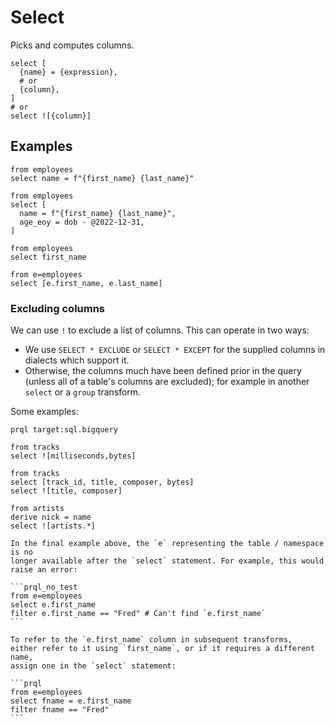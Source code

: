 # Select

Picks and computes columns.

```prql_no_test
select [
  {name} = {expression},
  # or
  {column},
]
# or
select ![{column}]
```

## Examples

```prql
from employees
select name = f"{first_name} {last_name}"
```

```prql
from employees
select [
  name = f"{first_name} {last_name}",
  age_eoy = dob - @2022-12-31,
]
```

```prql
from employees
select first_name
```

```prql
from e=employees
select [e.first_name, e.last_name]
```

### Excluding columns

We can use `!` to exclude a list of columns. This can operate in two ways:

- We use `SELECT * EXCLUDE` or `SELECT * EXCEPT` for the supplied columns in
  dialects which support it.
- Otherwise, the columns much have been defined prior in the query (unless all
  of a table's columns are excluded); for example in another `select` or a
  `group` transform.

Some examples:

```prql
prql target:sql.bigquery

from tracks
select ![milliseconds,bytes]
```

```prql
from tracks
select [track_id, title, composer, bytes]
select ![title, composer]
```

```prql
from artists
derive nick = name
select ![artists.*]
```

<!-- TODO: I think this should move to a separate "Aliases" page -->

````admonish note
In the final example above, the `e` representing the table / namespace is no
longer available after the `select` statement. For example, this would raise an error:

```prql_no_test
from e=employees
select e.first_name
filter e.first_name == "Fred" # Can't find `e.first_name`
```

To refer to the `e.first_name` column in subsequent transforms,
either refer to it using `first_name`, or if it requires a different name,
assign one in the `select` statement:

```prql
from e=employees
select fname = e.first_name
filter fname == "Fred"
```
````
